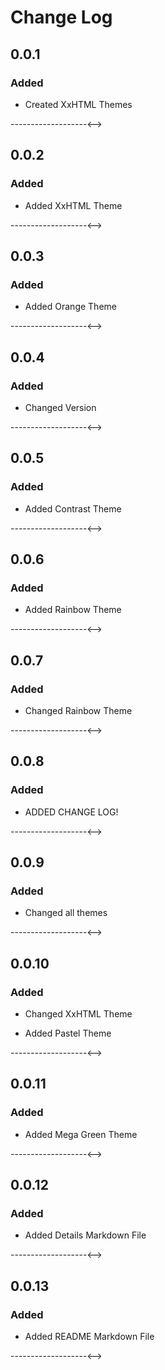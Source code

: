 # Change Log

## 0.0.1
### Added
- Created XxHTML Themes

<!-->-------------------<-->

## 0.0.2
### Added
- Added XxHTML Theme

<!-->-------------------<-->

## 0.0.3
### Added

- Added Orange Theme

<!-->-------------------<-->

## 0.0.4
### Added

- Changed Version

<!-->-------------------<-->

## 0.0.5
### Added

- Added Contrast Theme

<!-->-------------------<-->

## 0.0.6
### Added

- Added Rainbow Theme

<!-->-------------------<-->

## 0.0.7
### Added

- Changed Rainbow Theme

<!-->-------------------<-->

## 0.0.8
### Added

- ADDED CHANGE LOG!

<!-->-------------------<-->

## 0.0.9
### Added

- Changed all themes

<!-->-------------------<-->

## 0.0.10
### Added

- Changed XxHTML Theme

- Added Pastel Theme

<!-->-------------------<-->

## 0.0.11
### Added

- Added Mega Green Theme

<!-->-------------------<-->

## 0.0.12
### Added

- Added Details Markdown File

<!-->-------------------<-->

## 0.0.13
### Added

- Added README Markdown File

<!-->-------------------<-->




